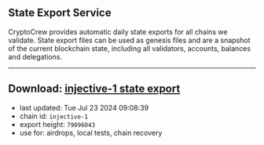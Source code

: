 ## State Export Service
CryptoCrew provides automatic daily state exports for all chains we validate. State export files can be used as genesis files and are a snapshot of the current blockchain state, including all validators, accounts, balances and delegations.

---
**Download: [injective-1 state export](https://dl-eu2.ccvalidators.com/SERVICE/injective/injective-1_export_79096043.json)**
---

- last updated: Tue Jul 23 2024 09:08:39
- chain id: `injective-1`
- export height: `79096043`
- use for: airdrops, local tests, chain recovery
